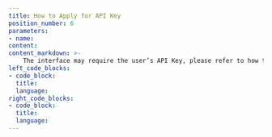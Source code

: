 ```yaml
---
title: How to Apply for API Key
position_number: 6
parameters:
- name:
content:
content_markdown: >-
    The interface may require the user’s API Key, please refer to how to create an API-KEY this page(https://localhost-)
left_code_blocks:
- code_block:
  title:
  language:
right_code_blocks:
- code_block:
  title:
  language:
---
```

